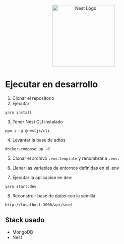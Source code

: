 <p align="center">
  <a href="http://nestjs.com/" target="blank"><img src="https://nestjs.com/img/logo-small.svg" width="200" alt="Nest Logo" /></a>
</p>

# Ejecutar en desarrollo

1. Clonar el repositorio
2. Ejecutar
```
yarn install
```

3. Tener Nest CLI instalado
```
npm i -g @nestjs/cli
```

4. Levantar la base de adtos
```
docker-compose up -d
```
5. Clonar el archivo ```.env.template``` y renombrar a ```.env.```

6. Llenar las variables de entornos definidas en el .env

7. Ejecutar la aplicacion en dev:
```
yarn start:dev
```
8. Reconstruir base de datos con la semilla
```
http://localhost:3000/api/seed
```

## Stack usado
* MongoDB
* Nest
